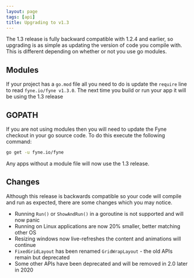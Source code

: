 ```yaml
---
layout: page
tags: [api]
title: Upgrading to v1.3
---
```


The 1.3 release is fully backward compatible with 1.2.4 and earlier, so upgrading
is as simple as updating the version of code you compile with.
This is different depending on whether or not you use go modules.

## Modules

If your project has a `go.mod` file all you need to do is update the `require` line
to read `fyne.io/fyne v1.3.0`. The next time you build or run your app it will be
using the 1.3 release

## GOPATH

If you are not using modules then you will need to update the Fyne checkout in
your go source code. To do this execute the following command:

```bash
go get -u fyne.io/fyne
```

Any apps without a module file will now use the 1.3 release.

## Changes

Although this release is backwards compatible so your code will compile and
run as expected, there are some changes which you may notice.

* Running `Run()` or `ShowAndRun()` in a goroutine is not supported and will now panic
* Running on Linux applications are now 20% smaller, better matching other OS
* Resizing windows now live-refreshes the content and animations will continue
* `FixedGridLayout` has been renamed `GridWrapLayout` - the old APIs remain but deprecated
* Some other APIs have been deprecated and will be removed in 2.0 later in 2020

